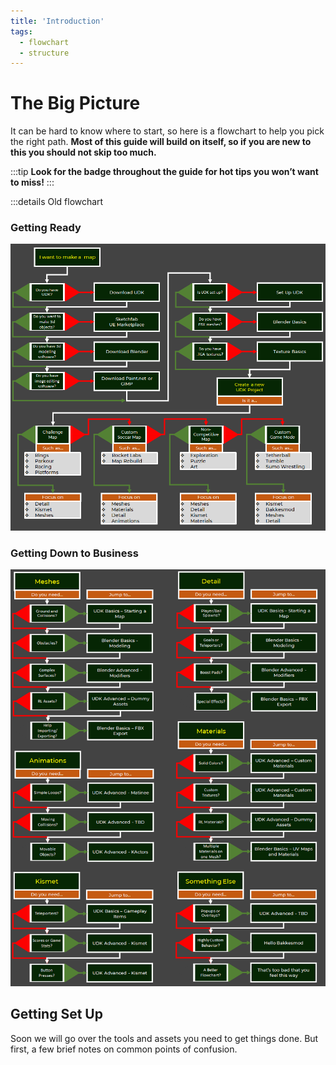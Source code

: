 ```yaml
---
title: 'Introduction'
tags:
  - flowchart
  - structure
---
```


# The Big Picture

It can be hard to know where to start, so here is a flowchart to help you pick the right path. **Most of this guide will build on itself, so if you are new to this you should not skip too much.**

:::tip
**Look for the <Badge text="important" type="tip"/> badge throughout the guide for hot tips you won’t want to miss!**
:::

<FlowChartComponent/>

:::details Old flowchart

### Getting Ready <Badge text="important" type="tip"/>

![alt text](../.vuepress/public/images/image66.png "This will have clickable links someday")

### Getting Down to Business <Badge text="important" type="tip"/>

![alt text](../.vuepress/public/images/image73.png "This will also have clickable links someday")

## Getting Set Up <Badge text="important" type="tip"/>

Soon we will go over the tools and assets you need to get things done. But first, a few brief notes on common points of confusion.